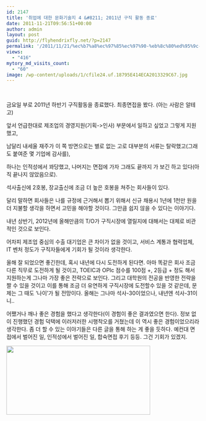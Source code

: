 ```yaml
---
id: 2147
title: '취업에 대한 문화기술지 4 &#8211; 2011년 구직 활동 종료'
date: 2011-11-21T09:56:51+00:00
author: admin
layout: post
guid: http://flyhendrixfly.net/?p=2147
permalink: '/2011/11/21/%ec%b7%a8%ec%97%85%ec%97%90-%eb%8c%80%ed%95%9c-%eb%ac%b8%ed%99%94%ea%b8%b0%ec%88%a0%ec%a7%80-4-2011%eb%85%84-%ea%b5%ac%ec%a7%81-%ed%99%9c%eb%8f%99-%ec%a2%85%eb%a3%8c/'
views:
  - "416"
mytory_md_visits_count:
  - "60"
image: /wp-content/uploads/1/cfile24.uf.18795E414ECA2013329C67.jpg
---
```

&nbsp;

금요일 부로 2011년 하반기 구직활동을 종료했다. 최종면접을 봤다. (아는 사람은 알테고)

앞서 언급한대로 제조업의 경영지원(기획->인사) 부문에서 일하고 싶었고 그렇게 지원했고,

남달리 내세울 재주가 이 쪽 방면으로는 별로 없는 고로 대부분의 서류는 탈락했고(그래도 붙여준 몇 기업에 감사를),

하나는 인적성에서 꽈당했고, 나머지는 면접에 가자 그래도 끝까지 가 보긴 하고 있다(아직 끝나지 않았음으로).
  
석사출신에 2호봉, 장교출신에 조금 더 높은 호봉을 쳐주는 회사들이 있다.

달리 말하면 회사들은 나를 규정에 근거해서 뽑기 위해서 신규 채용시 1년에 1천만 원을 더 지불할 생각을 하면서 고민을 해야할 것이다. 그만큼 쉽지 않을 수 있다는 이야기다.

내년 상반기, 2012년에 올해만큼의 T/O가 구직시장에 열릴지에 대해서는 대체로 비관적인 것으로 보인다.

어차피 제조업 중심의 수출 대기업은 큰 차이가 없을 것이고, 서비스 계통과 협력업체, IT 벤처 정도가 구직자들에게 기회가 될 것이라 생각한다.

올해 잘 되었으면 좋긴한데, 혹시 내년에 다시 도전하게 된다면. 아마 똑같은 회사 조금 다른 직무로 도전하게 될 것이고, TOEIC과 OPIc 점수를 100점 +, 2등급 + 정도 해서 지원하는게 그나마 가장 좋은 전략으로 보인다. 그리고 대학원의 전공을 반영한 전략을 짤 수 있을 것이고 이를 통해 조금 더 유연하게 구직시장에 도전할수 있을 것 같은데, 문제는 그 때도 &#8216;나이&#8217;가 될 전망이다. 올해는 그나마 석사-30이었으나, 내년엔 석사-31이니..

어쨌거나 깨나 좋은 경험을 했다고 생각한다(이 경험이 좋은 결과였으면 한다). 정보 없이 진행했던 경험 덕택에 이러저러한 시행착오를 거쳤는데 이 역시 좋은 경험이었으리라 생각한다. 좀 더 할 수 있는 이야기들은 다른 글을 통해 하는 게 좋을 듯하다. 예컨대 면접에서 벌어진 일, 인적성에서 벌어진 일, 합숙면접 후기 등등. 그건 기회가 있겠지.

<p style="margin: 0;">
  <img class="aligncenter" src="http://submania.dothome.co.kr/wp-content/uploads/1/cfile24.uf.18795E414ECA2013329C67.jpg" alt="" width="375" height="180" />
</p>

&nbsp;